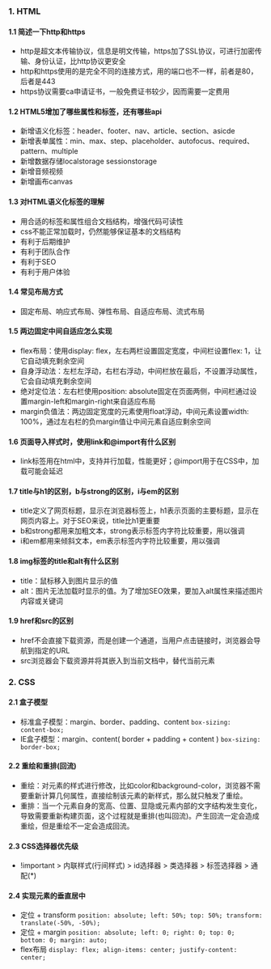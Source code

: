 ### 1. HTML
#### 1.1 简述一下http和https
- http是超文本传输协议，信息是明文传输，https加了SSL协议，可进行加密传输、身份认证，比http协议更安全
- http和https使用的是完全不同的连接方式，用的端口也不一样，前者是80，后者是443
- https协议需要ca申请证书，一般免费证书较少，因而需要一定费用

#### 1.2 HTML5增加了哪些属性和标签，还有哪些api
- 新增语义化标签：header、footer、nav、article、section、asicde
- 新增表单属性：min、max、step、placeholder、autofocus、required、pattern、multiple
- 新增数据存储localstorage sessionstorage
- 新增音频视频
- 新增画布canvas

#### 1.3 对HTML语义化标签的理解
- 用合适的标签和属性组合文档结构，增强代码可读性
- css不能正常加载时，仍然能够保证基本的文档结构
- 有利于后期维护
- 有利于团队合作
- 有利于SEO
- 有利于用户体验

#### 1.4 常见布局方式
- 固定布局、响应式布局、弹性布局、自适应布局、流式布局

#### 1.5 两边固定中间自适应怎么实现
- flex布局：使用display: flex，左右两栏设置固定宽度，中间栏设置flex: 1，让它自动填充剩余空间
- 自身浮动法：左栏左浮动，右栏右浮动，中间栏放在最后，不设置浮动属性，它会自动填充剩余空间
- 绝对定位法：左右栏使用position: absolute固定在页面两侧，中间栏通过设置margin-left和margin-right来自适应布局
- margin负值法：两边固定宽度的元素使用float浮动，中间元素设置width: 100%，通过左右栏的负margin值让中间元素自适应剩余空间

#### 1.6 页面导入样式时，使用link和@import有什么区别
- link标签用在html中，支持并行加载，性能更好；@import用于在CSS中，加载可能会延迟

#### 1.7 title与h1的区别，b与strong的区别，i与em的区别
- title定义了网页标题，显示在浏览器标签上，h1表示页面的主要标题，显示在网页内容上。对于SEO来说，title比h1更重要
- b和strong都用来加粗文本，strong表示标签内字符比较重要，用以强调
- i和em都用来倾斜文本，em表示标签内字符比较重要，用以强调

#### 1.8 img标签的title和alt有什么区别
- title：鼠标移入到图片显示的值
- alt：图片无法加载时显示的值。为了增加SEO效果，要加入alt属性来描述图片内容或关键词

#### 1.9 href和src的区别
- href不会直接下载资源，而是创建一个通道，当用户点击链接时，浏览器会导航到指定的URL
- src浏览器会下载资源并将其嵌入到当前文档中，替代当前元素

### 2. CSS
#### 2.1 盒子模型
- 标准盒子模型：margin、border、padding、content `box-sizing: content-box;`
- IE盒子模型：margin、content( border + padding + content ) `box-sizing: border-box;`

#### 2.2 重绘和重排(回流)
- 重绘：对元素的样式进行修改，比如color和background-color，浏览器不需要重新计算几何属性，直接绘制该元素的新样式，那么就只触发了重绘。
- 重排：当一个元素自身的宽高、位置、显隐或元素内部的文字结构发生变化，导致需要重新构建页面，这个过程就是重排(也叫回流)。产生回流一定会造成重绘，但是重绘不一定会造成回流。

#### 2.3 CSS选择器优先级
- !important > 内联样式(行间样式) > id选择器 > 类选择器 > 标签选择器 > 通配(*)

#### 2.4 实现元素的垂直居中
- 定位 + transform  `position: absolute; left: 50%; top: 50%; transform: translate(-50%, -50%);`
- 定位 + margin `position: absolute; left: 0; right: 0; top: 0; bottom: 0; margin: auto;`
- flex布局  `display: flex; align-items: center; justify-content: center;`
